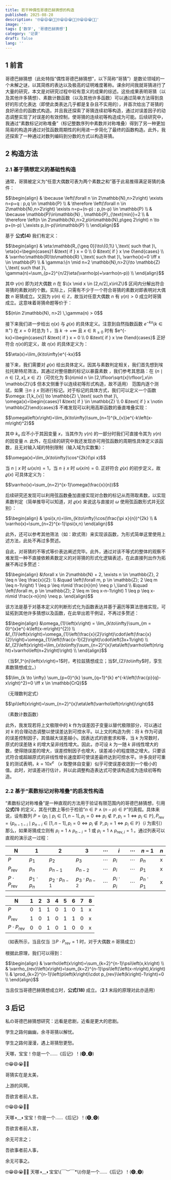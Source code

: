 ```yaml
---
title: 若干种偶性哥德巴赫猜想的构造
published: 2025-08-28
description: '🤓😁😄😭🐷🤡🤓😁😄😭🐷🤡🤓😁😄😭🐷🤡'
image: ''
tags: ['数学', '哥德巴赫猜想']
category: '记录'
draft: false 
lang: ''
---
```


## 1 前言

哥德巴赫猜想（此处特指“偶性哥德巴赫猜想”，以下简称“哥猜”）是数论领域的一个未解之谜，以其简练的表达以及极高的证明难度著称。课余时间我就哥猜进行了大量的研究，本文是对研究过程中较有意义的成果的综述。这些成果表明哥猜（以及其他许多猜想）、素数计数函数（以及其他许多函数）可以通过简单方法得到良好的形式化表达（即使此类表达几乎都是复杂且不实用的），并首次给出了哥猜的良好闭合的函数式构造。并且我还探索了哥猜连续初等构造，通过对误差因子的动态调整实现了对误差的有效控制，使哥猜的连续初等构造成为可能。后续研究中，我通过“素数标记对称堆叠”（标记整数序列中素数并对称堆叠）得到了另一种更加简易的构造并通过对弦函数周期性的利用进一步简化了最终的函数构造。此外，我还探索了一种通过对数列编码到分数的方式以构造哥猜。

## 2 构造方法

### 2.1 基于猜想定义的基础性构造

通常，哥猜被定义为“任意大偶数可表为两个素数之和”基于此易推得满足哥猜的条件：

<script async src="https://cdn.bootcdn.net/ajax/libs/mathjax/3.2.2/es5/tex-mml-chtml.min.js"></script>
<script>
MathJax = {
  tex: {
    inlineMath: [['$', '$'], ['\\(', '\\)']]
    outlineMath: [['$$', '$$'], ['\\[', '\\]']]
  },
  svg: {
    fontCache: 'global'
  }
};
</script>

<p>$$\begin{align}
& \because \left(\forall n \in 2\mathbb{N},n>2\right) \exists n=p+q : p,q \in \mathbb{P} \\
& \therefore \left(\forall n \in 2\mathbb{N},n>2\right) \exists n=p+(n-p) : p,(n-p) \in \mathbb{P} \\
& \because \mathbb{P}\in\mathbb{N} , \mathbb{P}_{\text{min}}=2 \\
& \therefore \left(n \in 2\mathbb{N},n>2,p\in\mathbb{N},p\geq 2\right) n \to p+(n-p) \,\exists p,(n-p)\in\mathbb{P} \\
\end{align}$$</p>

基于 **公式(4)** 我们有定义：

<p>$$\begin{align}
& \eta:\mathbb{R_{\geq 0}}\to\{0,1\} \,\text{ such that }\, \eta(x)=\begin{cases}1 &\text{ if } x = 0 \\ 0 &\text{ if } x \ne 0\end{cases} \\
& \varrho:\mathbb{R}\to\mathbb{R} \,\text{ such that }\, \varrho(x)=0 \iff x \in \mathbb{P} \\
& \gamma:\{n \mid n=2 \mathbb{N},n>2\}\to \mathbb{Z} \,\text{ such that }\, \gamma(n)=\sum_{p=2}^{n/2}\eta(\varrho(p)+\varrho(n-p)) \\
\end{align}$$</p>

其中 $\gamma(n)$ 即为对大偶数 $n$ 在 $\{x \mid x \in [2,n/2],x\in\Z\}$ 区间内分解出符合哥猜的素数对的个数。实际上，只需有不少于一个符合哥猜的素数对即表明对大偶数 $n$ 哥猜成立。又因为 $\gamma(n) \in \mathbb{Z}$，故当对任意大偶数 $n$ 有 $\gamma(n) > 0$ 成立时哥猜成立。这意味着哥猜命题等价于：

<p>$$(n\in 2\mathbb{N}, n>2) \,\gamma(n) > 0$$</p>

接下来我们进一步给出 $\eta(x)$ 与 $\varrho(x)$ 的具体定义。注意到自然指数函数 $e^{-kx}(k\in \mathbb{R}^{+})$ 在 $x=0$ 时总为 $1$ ，当 $k\to+\infty$ 且 $x\in \mathbb{R}_{\geq 0}$ 时有 $e^{-kx}=\begin{cases}1 &\text{ if } x = 0 \\ 0 &\text{ if } x \ne 0\end{cases}$ 正好符合 $\eta(x)$的定义，故 $\eta(x)$ 的具体定义为：

<p>$$\eta(x)=\lim_{k\to\infty}e^{-kx}$$</p>

接下来，我们需要对 $\varrho(x)$ 给出具体定义。因其与素数判定相关，我们首先想到埃拉托斯特尼筛法，其通过对整倍数的标记以暴露素数 ，我们参考其思路：在 $\{n\mid n \in [2,x],x\in \mathbb{Z}\}$（可优化为 $\{n\mid n \in [2,\lfloor\sqrt{x}\rfloor],x\in \mathbb{Z}\}$ 但本文侧重于以连续初等形式构造，故不适用） 范围内逐个测试，如果 $\exists n \nmid x$ 则进行标记。对于标记的具体方式，我们可以定义一个函数 $\omega: [1,k_{v}] \to \mathbb{Z} \,\text{ such that }\, \omega(x)=\begin{cases}1 &\text{ if } \in \mathbb{Z} \\ 0 &\text{ if } x \notin \mathbb{Z}\end{cases}$ 不难发现可以利用高斯函数的垂直堆叠实现：

<p>$$\omega\left(x\right)=\lim_{k\to\infty}\sum_{n=1}^{k_{v}}e^{-k\left(x-m\right)^2}$$</p>

其中 $k_{v}$ 应不小于其因变量 $x$，当其作为 $\gamma(n)$ 的一部分时我们可直接令其为 $\gamma(n)$ 的因变量 $n$. 此外，在后续的研究中我还发现亦可用弦函数的周期性具体定义该函数，且无对输入域的特别限制（输入域为实数集）：

<p>$$\omega(x)=\lim_{k\to\infty}\cos^{2k}(\pi x)$$</p>

当 $n \mid x$ 时 $\omega(x/n)=1$，当 $n \nmid x$ 时 $\omega(x/n)=0$. 正好符合 $\varrho(x)$ 的初步定义，故 $\varrho(x)$ 可具体定义为：

<p>$$\varrho(x)=\sum_{n=2}^{x-1}\omega(\frac{x}{n})$$</p>

后续研究还发现可以利用弦函数叠加直接实现对合数的标记从而筛取素数，以实现素数判定（简单推导可以知道，对 $\varrho(x)$ 来说这与直接对 $\omega$ 使用弦函数形式并无区别）：

<p>$$\begin{align}
& \psi(x,n)=\lim_{k\to\infty}\cos(\frac{\pi x}{n})^{2k} \\
& \varrho(x)=\sum_{n=2}^{x-1}\psi(x,n)
\end{align}$$</p>

此外，还可以参考其他筛法（如：欧式筛）来实现该函数，为形式简单这里使用上述方法，此处不再过多赘述。

自此，对哥猜的不等式等价表达阐述完毕。此外，通过对该不等式的整体的观察不难发现一种不直接依赖素数定义的对哥猜的形式化逻辑表述，在此直接列出作为拓展不再过多赘述：

<p>$$\begin{align}
&\forall x \in 2\mathbb{N} + 2, \exists n \in \mathbb{Z}, 2 \leq n \leq \frac{x}{2}: \\
&\quad \left(\forall m, p \in \mathbb{Z}; 2 \leq m \leq n-1\right) 1 \leq p \leq n\mid \frac{n}{m} \neq p \,\land \\
&\quad \left(\forall m, p \in \mathbb{Z}; 2 \leq m \leq x-n-1\right) 1 \leq p \leq x-n\mid \frac{x-n}{m} \neq p.
\end{align}$$</p>

该方法是基于对基本定义的判断形式化为函数表达并基于遍历等算法思维实现，可延拓到其他许多猜想以及函数，在此举出若干例证，不再过多赘述：

<p>$$\begin{align}
&\omega_{1}\left(x\right) = \lim_{k\to\infty}\sum_{m = 0}^{x}e^{-k\left(x-m\right)^{2}} \\
&f_{1}\left(x\right)=\omega_{1}\left(\frac{x}{2}\right)\cdot\left(\frac{x}{2}\right)+\omega_{1}\left(\frac{x-1}{2}\right)\cdot\left(3x+1\right) \\
&f_{2}\left(x\right)=\lim_{x\to\infty}\sum_{n=2}^{x}\eta\left(\varrho\left(n\right)+\varrho\left(n+2\right)\right) \\
\end{align}$$</p>
（当$f_1^{n}\left(x\right)=1$时，考拉兹猜想成立；当$f_{2}\to\infty$时，孪生素数猜想成立。）

<p>$$\lim_{k \to \infty} \sum_{p=0}^{k} \sum_{q=1}^{k} e^{-k\left(\frac{p}{q}-x\right)^2}=0 \iff x \in \mathbb{CrQ}$$</p>
（无理数判定式）

<p>$$\pi\left(x\right)=\sum_{n=2}^{x}\eta\left(\varrho\left(n\right)\right)$$</p>
（素数计数函数）

此外，我发现若将上文极限中的 $k$ 作为误差因子变量以替代极限部分，可以通过对 $k$ 的合理动态调整以使误差达到可控水平。以上文的构造为例：将 $k$ 作为可调的误差控制因子，其值越大误差越小。因表达式的嵌套求和等，当 $k$ 为常数时，原式的误差随 $k$ 的增大呈非线性增大。因此，亦可设 $k$ 为一随 $k$ 非线性增大的数，使得随误差的增大，误差控制因子也增大，误差减小的程度随之增大。只要该式符合或超越原式的非线性增长速度即可使误差最终达到可控水平。许多良好可重复的测试表明，$k=10x^{e}$ （$x$ 取整体自变量）似乎可使误差收敛到一个极小的值。此时，对误差进行估计，并以此调整构造表达式可使该构造成为连续初等构造。

### 2.2 基于“素数标记对称堆叠”的启发性构造

“素数标记对称堆叠”是一种直观的方法用于验证有限范围内的哥德巴赫猜想，引用 **公式(1)** 的定义，其在代数上等价于检验“$n\in\mathbb{P} \land (n-p)\in\mathbb{P}$”的真假。具体来说，设有数列 $P=\{p_{i} \mid p_{i} \in [1,n-1], p_{i}=0 \iff p_{i}\notin\mathbb{P}, p_{i}=1 \iff p_{i}\in\mathbb{P}\}, P_{\text{rev}}=\{p_{n-1-i} \mid p_{n-i} \in [1,n-1], p_{i}=0 \iff p_{i}\notin\mathbb{P}, p_{i}=1 \iff p_{i}\in\mathbb{P}\}$（$i$ 为索引）那么，如果哥猜成立则有 $p_{i}=1 \land p_{n-i}=1$ 或 $p_{i}=1 \land p_{\text{rev},i}=1$ 。通过列表可以直观的演示这一过程：

|  N  |  1  |  2  |  3  |  $\cdots$  |  $i$  |  $\cdots$  |  $n-1$  |  $n$  |
| --- | --- | --- | --- | --- | --- | --- | --- | --- |
| $P$ |  $p_{1}$  |  $p_{2}$  |  $p_{3}$  |  $\cdots$  |  $p_{i}$  |  $\cdots$  |  $p_{n}$  |  x  |
| $P_{\text{rev}}$|  $p_{n}$  |  $p_{n-1}$  |  $p_{n-2}$  |   $\cdots$  |  $p_{i}$  |  $\cdots$  |  $p_{1}$  |  x  |
| $P\cdot P_{\text{rev}}$|  $p_{1}\cdot p_{n}$  |  $p_{2}\cdot p_{n-1}$  |  $p_{3}\cdot p_{n-2}$  |   $\cdots$  |  $p_{i}\cdot p_{i}$  |  $\cdots$  |  $p_{n}\cdot p_{1}$  |  x  |

|  N  |  1  |  2  |  3  |  4  |  5  |  6  |  7  |  8  |
| --- | --- | --- | --- | --- | --- | --- | --- | --- |
| $P$ |  0  |  1  |  1  |  0  |  1  |  0  |  1  |  x  |
| $P_{\text{rev}}$|  1  |  0  |  1  |  0  |  1  |  1  |  0  |  x  |
|$P\cdot P_{\text{rev}}$|  0  |  0  |  1  |  0  |  1  |  0  |  0  |  x  |

（如表所示，当且仅当 $\exists P\cdot P_{\text{rev}}=1$ 时，对于大偶数 $n$ 哥猜成立）

根据此原理，我们可以得到：

<p>$$\begin{align}
& \varrho\left(x\right)=\sum_{k=2}^{n-1}\psi\left(x,k\right) \\
& \varrho_{rev}\left(x\right)=\sum_{k=2}^{n-1}\psi\left(\left(x-n\right),k\right) \\
& \prod_{k=2}^{n-1}\left(p\left(k\right)\cdot p_{rev}\left(k\right)-1\right)=0 \\
\end{align}$$</p>

当且仅当哥德巴赫猜想成立时，**公式(18)** 成立。（**2.1** 末段的原理对此亦适用）

## 3 后记

私の哥德巴赫猜想研究：远看是悲剧，近看是更大的悲剧。

学生之路何幽幽，余寻哥猜以解忧。

学生之路何漫漫，遇上哥猜愁更愁。

天哪，宝宝！你是一个……《后记》！(⓿_⓿)

🤓😁😄😭🐷🤡

哥猜实在是太美，

上游的风啊，

吾欲言者前人言。

🤓😁😄😭🐷🤡

天哪◑﹏◐宝宝！你是一个……《后记》！(⓿_⓿)

吾欲言者前人言，

余无可言之；

吾欲事者前人事，

余无可事之。

🤓😁😄😭🐷🤡
天哪◑﹏◐宝宝\\(￣︶￣*\\))你是一个……《后记》！(⓿_⓿)
